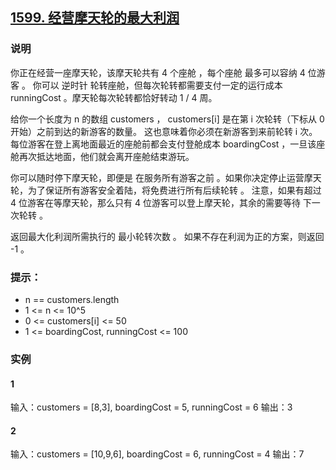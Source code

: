 ## [1599. 经营摩天轮的最大利润](https://leetcode.cn/problems/maximum-profit-of-operating-a-centennial-wheel/)

### 说明
你正在经营一座摩天轮，该摩天轮共有 4 个座舱 ，每个座舱 最多可以容纳 4 位游客 。
你可以 逆时针 轮转座舱，但每次轮转都需要支付一定的运行成本 runningCost 。摩天轮每次轮转都恰好转动 1 / 4 周。

给你一个长度为 n 的数组 customers ， customers[i] 是在第 i 次轮转（下标从 0 开始）之前到达的新游客的数量。
这也意味着你必须在新游客到来前轮转 i 次。每位游客在登上离地面最近的座舱前都会支付登舱成本 boardingCost ，一旦该座舱再次抵达地面，他们就会离开座舱结束游玩。

你可以随时停下摩天轮，即便是 在服务所有游客之前 。如果你决定停止运营摩天轮，为了保证所有游客安全着陆，将免费进行所有后续轮转 。
注意，如果有超过 4 位游客在等摩天轮，那么只有 4 位游客可以登上摩天轮，其余的需要等待 下一次轮转 。

返回最大化利润所需执行的 最小轮转次数 。 如果不存在利润为正的方案，则返回 -1 。

### 提示：
* n == customers.length
* 1 <= n <= 10^5
* 0 <= customers[i] <= 50
* 1 <= boardingCost, runningCost <= 100

### 实例
#### 1
输入：customers = [8,3], boardingCost = 5, runningCost = 6
输出：3

#### 2
输入：customers = [10,9,6], boardingCost = 6, runningCost = 4
输出：7
